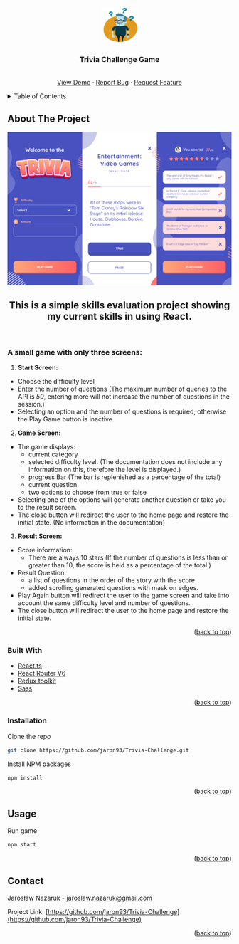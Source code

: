 <div id="top"></div>


<!-- PROJECT LOGO -->
<br />
<div align="center">
  <a href="https://github.com/jaron93/Trivia-Challenge">
    <img src="images/logo.png" alt="Logo" width="80" height="80">
  </a>

<h3 align="center">Trivia Challenge Game</h3>

  <p align="center">
    <br />
    <a href="https://github.com/jaron93/Trivia-Challenge">View Demo</a>
    ·
    <a href="https://github.com/jaron93/Trivia-Challenge/issues">Report Bug</a>
    ·
    <a href="https://github.com/jaron93/Trivia-Challenge/issues">Request Feature</a>
  </p>
</div>

<!-- TABLE OF CONTENTS -->
<details>
  <summary>Table of Contents</summary>
  <ol>
    <li>
      <a href="#about-the-project">About The Project</a>
      <ul>
        <li><a href="#built-with">Built With</a></li>
      </ul>
    </li>
    <li>
      <a href="#getting-started">Getting Started</a>
      <ul>
        <li><a href="#installation">Installation</a></li>
      </ul>
    </li>
    <li><a href="#usage">Usage</a></li>
    <li><a href="#contact">Contact</a></li>
  </ol>
</details>


<!-- ABOUT THE PROJECT -->
## About The Project

![Product Name Screen Shot][product-screenshot]

<h2 align="center">This is a simple skills evaluation project showing my current skills in using React.</h3>
<br>

### A small game with only three screens:

1. **Start Screen:**
  * Choose the difficulty level
  * Enter the number of questions (The maximum number of queries to the API is *50*, entering more will not increase the number of questions in the session.)
  * Selecting an option and the number of questions is required, otherwise the Play Game button is inactive.
  
2. **Game Screen:**
  - The game displays: 
    - current category
    - selected difficulty level. (The documentation does not include any information on this, therefore the level is displayed.)
    - progress Bar (The bar is replenished as a percentage of the total)
    - current question
    - two options to choose from true or false
   - Selecting one of the options will generate another question or take you to the result screen.
   - The close button will redirect the user to the home page and restore the initial state. (No information in the documentation)
   
3. **Result Screen:**
  - Score information:
    - There are always 10 stars (If the number of questions is less than or greater than 10, the score is held as a percentage of the total.) 
  - Result Question:
    - a list of questions in the order of the story with the score 
    - added scrolling generated questions with mask on edges.
  - Play Again button will redirect the user to the game screen and take into account the same difficulty level and number of questions.
  - The close button will redirect the user to the home page and restore the initial state.

<p align="right">(<a href="#top">back to top</a>)</p>


### Built With

* [React.ts](https://create-react-app.dev/docs/adding-typescript/)
* [React Router V6](https://reactrouter.com/docs/en/v6/getting-started/overview)
* [Redux toolkit](https://redux-toolkit.js.org)
* [Sass](https://sass-lang.com)

<p align="right">(<a href="#top">back to top</a>)</p>



<!-- GETTING STARTED -->
### Installation

Clone the repo
   ```sh
   git clone https://github.com/jaron93/Trivia-Challenge.git
   ```
 Install NPM packages
   ```sh
   npm install
   ```

<p align="right">(<a href="#top">back to top</a>)</p>


<!-- USAGE EXAMPLES -->
## Usage

Run game
   ```sh
   npm start
   ```


<p align="right">(<a href="#top">back to top</a>)</p>


<!-- CONTACT -->
## Contact

Jarosław Nazaruk - jaroslaw.nazaruk@gmail.com

Project Link: [https://github.com/jaron93/Trivia-Challenge](https://github.com/jaron93/Trivia-Challenge)

<p align="right">(<a href="#top">back to top</a>)</p>

[product-screenshot]: images/screen.png
